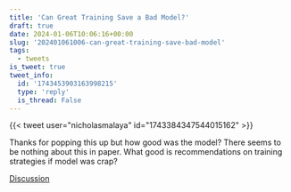 ```yaml
---
title: 'Can Great Training Save a Bad Model?'
draft: true
date: 2024-01-06T10:06:16+00:00
slug: '202401061006-can-great-training-save-bad-model'
tags:
  - tweets
is_tweet: true
tweet_info:
  id: '1743453903163998215'
  type: 'reply'
  is_thread: False
---
```




{{< tweet user="nicholasmalaya" id="1743384347544015162" >}}

Thanks for popping this up but how good was the model? There seems to be nothing about this in paper. What good is recommendations on training strategies if model was crap?

[Discussion](https://x.com/sytelus/status/1743453903163998215)
